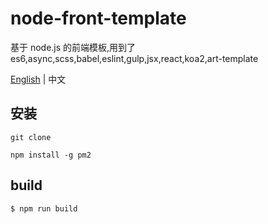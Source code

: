 # node-front-template

基于 node.js 的前端模板,用到了 es6,async,scss,babel,eslint,gulp,jsx,react,koa2,art-template

[English](README.md) | 中文

## 安装

```
git clone
```

```
npm install -g pm2
```

## build

```
$ npm run build
```